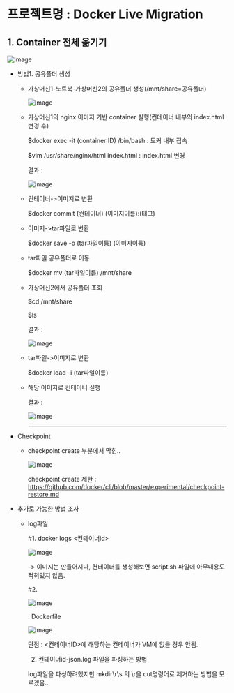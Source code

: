 # 프로젝트명 : Docker Live Migration

## 1. Container 전체 옮기기
![image](https://user-images.githubusercontent.com/73922068/110815660-faa5ab80-82cd-11eb-8639-91cd1a5d0b96.png)
* 방법1. 공유폴더 생성

  - 가상머신1-노트북-가상머신2의 공유폴더 생성(/mnt/share=공유폴더)
  
    ![image](https://user-images.githubusercontent.com/73922068/110817195-650b1b80-82cf-11eb-81c0-9c2679b89eeb.png)
    
  - 가상머신1의 nginx 이미지 기반 container 실행(컨테이너 내부의 index.html 변경 후)
    
    $docker exec -it (container ID) /bin/bash : 도커 내부 접속
    
    $vim /usr/share/nginx/html index.html : index.html 변경
    
    결과 : 
    
    ![image](https://user-images.githubusercontent.com/73922068/110821122-1c556180-82d3-11eb-8359-03c1988b9d63.png)
    
  - 컨테이너->이미지로 변환
  
    $docker commit (컨테이너) (이미지이름):(태그)
    
  - 이미지->tar파일로 변환

    $docker save -o (tar파일이름) (이미지이름)
    
  - tar파일 공유폴더로 이동
  
    $docker mv (tar파일이름) /mnt/share
    
  - 가상머신2에서 공유폴더 조회
  
    $cd /mnt/share
    
    $ls
    
    결과 : 
    
    ![image](https://user-images.githubusercontent.com/73922068/110822195-29bf1b80-82d4-11eb-8b2c-867a4b4605c0.png)
    
  - tar파일->이미지로 변환
  
    $docker load -i (tar파일이름)
    
  - 해당 이미지로 컨테이너 실행
  
    결과 : 
    
    ![image](https://user-images.githubusercontent.com/73922068/110822663-9fc38280-82d4-11eb-884e-cc123b577466.png)
    
    ***
    
    
   
* Checkpoint
  - checkpoint create 부분에서 막힘..
  
    ![image](https://user-images.githubusercontent.com/73922068/111031890-200cf380-844d-11eb-88d5-3ad954cb3d62.png)
    
    checkpoint create 제한 : https://github.com/docker/cli/blob/master/experimental/checkpoint-restore.md

* 추가로 가능한 방법 조사
  - log파일
    
    #1. docker logs <컨테이너id>
    
    ![image](https://user-images.githubusercontent.com/73922068/112845230-97928200-90df-11eb-94ef-2ecf389ac0b5.png)
    
    -> 이미지는 만들어지나, 컨테이너를 생성해보면 script.sh 파일에 아무내용도 적혀있지 않음.
    
    #2. 
    
    
  
      
      ![image](https://user-images.githubusercontent.com/73922068/112757789-32c72100-9026-11eb-9759-1a4746d7f084.png)
      
      : Dockerfile
      
      ![image](https://user-images.githubusercontent.com/73922068/112757857-62762900-9026-11eb-9ad6-c6825077eb8f.png)
      
      

      
      

    
    
    
      
    
      단점 : <컨테이너ID>에 해당하는 컨테이너가 VM에 없을 경우 안됨.
    
    2. 컨테이너id-json.log 파일을 파싱하는 방법
    
      log파일을 파싱하려했지만 mkdir\r\s 의 \r을 cut명령어로 제거하는 방법을 모르겠음..
    
 
    

    
    
    
    



